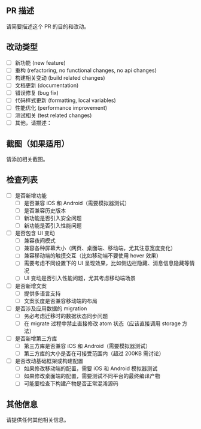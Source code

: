 ## PR 描述
请简要描述这个 PR 的目的和改动。

## 改动类型
- [ ] 新功能 (new feature)
- [ ] 重构 (refactoring, no functional changes, no api changes)
- [ ] 构建相关变动 (build related changes)
- [ ] 文档更新 (documentation)
- [ ] 错误修复 (bug fix)
- [ ] 代码样式更新 (formatting, local variables)
- [ ] 性能优化 (performance improvement)
- [ ] 测试相关 (test related changes)
- [ ] 其他，请描述：

## 截图（如果适用）
请添加相关截图。

## 检查列表

- [ ] 是否新增功能
  - [ ] 是否兼容 iOS 和 Android（需要模拟器测试）
  - [ ] 是否兼容历史版本
  - [ ] 新功能是否引入安全问题
  - [ ] 新功能是否引入性能问题
- [ ] 是否包含 UI 变动
  - [ ] 兼容夜间模式
  - [ ] 兼容各种屏幕大小（网页、桌面端、移动端，尤其注意宽度变化）
  - [ ] 兼容移动端的触摸交互（比如移动端不要使用 hover 效果）
  - [ ] 需要考虑不同设置下的 UI 呈现效果，比如侧边栏隐藏、消息信息隐藏等情况
  - [ ] UI 变动是否引入性能问题，尤其考虑移动端场景
- [ ] 是否新增文案
  - [ ] 提供多语言支持
  - [ ] 文案长度是否兼容移动端的布局
- [ ] 是否涉及应用数据的 migration
  - [ ] 务必考虑迁移时的数据状态同步问题
  - [ ] 在 migrate 过程中禁止直接修改 atom 状态（应该直接调用 storage 方法）
- [ ] 是否新增第三方库
  - [ ] 第三方库是否兼容 iOS 和 Android（需要模拟器测试）
  - [ ] 第三方库的大小是否在可接受范围内（超过 200KB 需讨论）
- [ ] 是否改动基础框架或构建配置
  - [ ] 如果修改移动端的配置，需要 iOS 和 Android 模拟器测试
  - [ ] 如果修改桌面端的配置，需要测试不同平台的最终编译产物
  - [ ] 可能要检查下构建产物是否正常混淆源码

## 其他信息
请提供任何其他相关信息。
